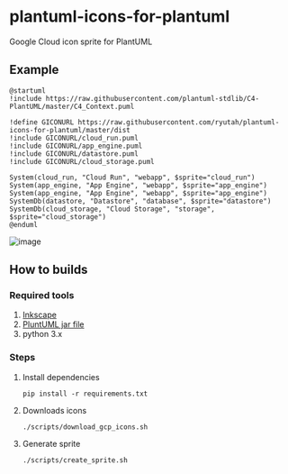 # plantuml-icons-for-plantuml

Google Cloud icon sprite for PlantUML

## Example

```plantuml
@startuml
!include https://raw.githubusercontent.com/plantuml-stdlib/C4-PlantUML/master/C4_Context.puml

!define GICONURL https://raw.githubusercontent.com/ryutah/plantuml-icons-for-plantuml/master/dist
!include GICONURL/cloud_run.puml
!include GICONURL/app_engine.puml
!include GICONURL/datastore.puml
!include GICONURL/cloud_storage.puml

System(cloud_run, "Cloud Run", "webapp", $sprite="cloud_run")
System(app_engine, "App Engine", "webapp", $sprite="app_engine")
System(app_engine, "App Engine", "webapp", $sprite="app_engine")
SystemDb(datastore, "Datastore", "database", $sprite="datastore")
SystemDb(cloud_storage, "Cloud Storage", "storage", $sprite="cloud_storage")
@enduml
```

![image](https://user-images.githubusercontent.com/6662577/145069614-e2292b09-a7ca-474c-a35d-d00a8f5602a7.png)

## How to builds

### Required tools

1. [Inkscape](https://inkscape.org/)
1. [PluntUML jar file](https://plantuml.com/ja/download)
1. python 3.x

### Steps

1. Install dependencies

   ```console
   pip install -r requirements.txt
   ```

1. Downloads icons

   ```console
   ./scripts/download_gcp_icons.sh
   ```

1. Generate sprite

   ```console
   ./scripts/create_sprite.sh
   ```
